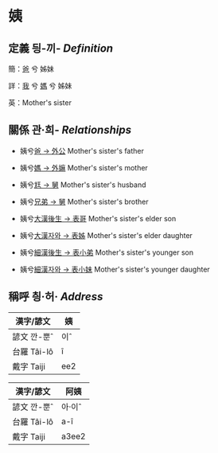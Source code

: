 # 姨
## 定義 딍-끼- _Definition_
簡：[爸](member2.md) 兮 姊妹

詳：[我](member1.md) 兮 [媽](member2.md) 兮 姊妹

英：Mother's sister

## 關係 관·희- _Relationships_

- 姨兮[爸 → 外公](member13.md) Mother's sister's father

- 姨兮[媽 → 外嫲](member14.md) Mother's sister's mother

- 姨兮[尪 → 舅](member16.md) Mother's sister's husband

- 姨兮[兄弟 → 舅](member16.md) Mother's sister's brother

- 姨兮[大漢後生 → 表哥](member47.md) Mother's sister's elder son

- 姨兮[大漢자와 → 表姊](member48.md) Mother's sister's elder daughter

- 姨兮[細漢後生 → 表小弟](member49.md) Mother's sister's younger son

- 姨兮[細漢자와 → 表小妹](member50.md) Mother's sister's younger daughter



## 稱呼 칑·허· _Address_

漢字/諺文 | 姨
--- | ---
諺文 깐-뿐ˆ | 이ˆ
台羅 Tâi-lô | î
戴字 Taiji | ee2


漢字/諺文 | 阿姨
--- | ---
諺文 깐-뿐ˆ | 아·이ˆ
台羅 Tâi-lô | a-î
戴字 Taiji | a3ee2


